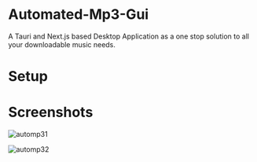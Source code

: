 # Automated-Mp3-Gui
A Tauri and Next.js based Desktop Application as a one stop solution to all your downloadable music needs.

# Setup

# Screenshots

![automp31](https://github.com/Mp3-Automated-Tag-Editor/Automated-Mp3-Gui/assets/70965472/75e880a5-cdd9-4165-8719-0586c8273bb2)

![automp32](https://github.com/Mp3-Automated-Tag-Editor/Automated-Mp3-Gui/assets/70965472/c4a1e41c-1749-4b61-9178-20ce0a2c7aa5)
